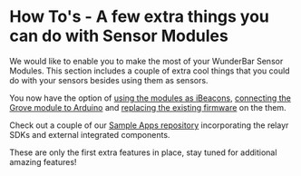 <h1>How To's - A few extra things you can do with Sensor Modules</h1>
<p>We would like to enable you to make the most of your WunderBar Sensor Modules. 
This section includes a couple of extra cool things that you could do with your sensors besides using them as sensors. </p>
<p>You now have the option of <a href="https://developer.relayr.io/documents/Browser/iBeacons" target="_self">using the modules as iBeacons</a>, <a href="https://developer.relayr.io/documents/Browser/Arduino" target="_self">connecting the Grove module to Arduino</a> and <a href="https://developer.relayr.io/documents/Browser/Flashing" target="_self">replacing the existing firmware</a> on the them.</p>
<p>Check out a couple of our <a href="https://developer.relayr.io/documents/Hardware/Examples/sampleapps" target="_self">Sample Apps repository</a> incorporating the relayr SDKs and external integrated components. </p>
<p>These are only the first extra features in place, stay tuned for additional amazing features!</p>